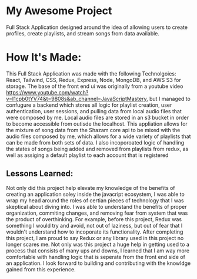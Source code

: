 # My Awesome Project

Full Stack Application designed around the idea of allowing users to create profiles, create playlists, and stream songs from data available.

# How It's Made:

This Full Stack Application was made with the following Technolgoies: React, Tailwind, CSS, Redux, Express, Node, MongoDB, and AWS S3 for storage. The base of the front end ui was originally from a youtube video https://www.youtube.com/watch?v=I1cpb0tYV74&t=9808s&ab_channel=JavaScriptMastery, but I managed to confugure a backend which stores all logic for playlist creation, user authentication, user sessions, and pulling data from local audio files that were composed by me. Local audio files are stored in an s3 bucket in order to become accessible from outisde the localhost. This appliation allows for the mixture of song data from the Shazam core api to be mixed with the audio files composed by me, which allows for a wide variety of playlists that can be made from both sets of data. I also incoporoated logic of handling the states of songs being added and removed from playlists from redux, as well as assiging a default playlist to each account that is registered


## Lessons Learned:

Not only did this project help elevate my knowledge of the benefits of creating an application soley inside the javacript ecosystem, I was able to wrap my head around the roles of certian pieces of technology that 
I was skeptical about diving into. I was able to understand the benefits of proper organization, commiting changes, and removing fear from system that was the product of overthinking. For example, before this project, Redux was something I would try and avoid, not out of laziness, but out of fear that I wouldn't understand how to incoporate its functionality. After completing this project, I am proud to say Redux or any library used in this project no longer scares me. Not only was this project a huge help in getting used to a process that consists of many ups and downs, I learned that I am way more comfortable with handling logic that is seperate from the front end side of an application. I look forward to building and contributing with the knowldge gained from this experience. 

